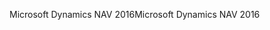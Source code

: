 <span data-ttu-id="e05b3-101">Microsoft Dynamics NAV 2016</span><span class="sxs-lookup"><span data-stu-id="e05b3-101">Microsoft Dynamics NAV 2016</span></span>